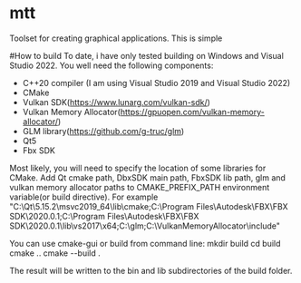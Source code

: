 # mtt
Toolset for creating graphical applications.
This is simple 

#How to build
To date, i have only tested building on Windows and Visual Studio 2022.
You well need the following components:
* С++20 compiler (I am using Visual Studio 2019 and Visual Studio 2022)
* CMake
* Vulkan SDK(https://www.lunarg.com/vulkan-sdk/)
* Vulkan Memory Allocator(https://gpuopen.com/vulkan-memory-allocator/)
* GLM library(https://github.com/g-truc/glm)
* Qt5
* Fbx SDK

Most likely, you will need to specify the location of some libraries for CMake. Add Qt cmake path, DbxSDK main path, FbxSDK lib path, glm and vulkan memory allocator paths to CMAKE_PREFIX_PATH environment variable(or build directive). For example "C:\Qt\5.15.2\msvc2019_64\lib\cmake;C:\Program Files\Autodesk\FBX\FBX SDK\2020.0.1;C:\Program Files\Autodesk\FBX\FBX SDK\2020.0.1\lib\vs2017\x64;C:\glm;C:\VulkanMemoryAllocator\include"

You can use cmake-gui or build from command line:
  mkdir build
  cd build
  cmake ..
  cmake --build .

The result will be written to the bin and lib subdirectories of the build folder.
